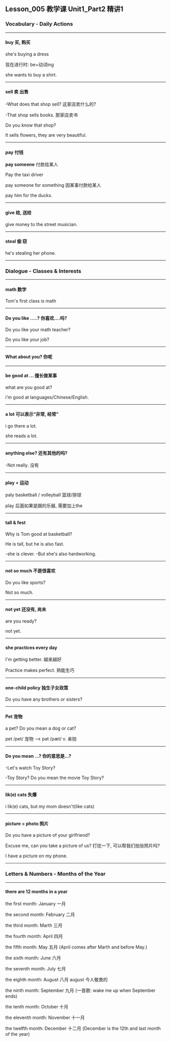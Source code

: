 ## Lesson_005 教学课 Unit1_Part2 精讲1

### Vocabulary - Daily Actions

---

#### buy 买, 购买

she's buying a dress

现在进行时: be+动词ing

she wants to buy a shirt.

---

#### sell 卖 出售

-What does that shop sell? 这家店卖什么的?

-That shop sells books. 那家店卖书

 Do you know that shop?

It sells flowers, they are very beautiful.

---

#### pay 付钱

**pay someone** 付款给某人

Pay the taxi driver

pay someone for something 因某事付款给某人

pay him for the ducks.

---

#### give 给, 送给

give money to the street musician.

---

#### steal 偷 窃

he's stealing her phone.

---

### Dialogue - Classes & Interests

---

#### math 数学

Tom's first class is math

---

#### Do you like .....? 你喜欢....吗?

Do you like your math teacher?

Do you like your job?

----

#### What about you? 你呢

---

#### be good at ... 擅长做某事

what are you good at?

i'm good at languages/Chinese/English.

---

#### a lot  可以表示“非常, 经常”

i go there a lot.

she reads a lot.

---

#### anything else? 还有其他的吗?

-Not really. 没有

---

#### play + 运动

paly basketball / volleyball 篮球/排球

play 后面如果是跟的乐器, 需要加上the

---

#### tall & fest

Why is Tom good at basketball?

He is tall, but he is also fast.

-she is clever.  -But she's also hardworking.

---

#### not so much 不是很喜欢

Do you like sports?

Not so much.

---

 #### not yet 还没有, 尚未

are you ready?

not yet.

---

#### she practices every day 

I'm getting better. 越来越好

Practice makes perfect. 熟能生巧

---

#### one-child policy 独生子女政策

Do you have any brothers or sisters?

---

#### Pet 宠物

a pet? Do you mean a dog or cat?

pet  /pet/ 宠物 --> pat /pæt/ v. 亲拍

---

#### Do you mean ...? 你的意思是...?

-Let's watch Toy Story?

-Toy Story? Do you mean the movie Toy Story?

---

#### lik(e) cats 失爆

i lik(e) cats, but my mom doesn't(like cats)

---

#### picture = photo 照片

Do you have a picture of your girlfriend?

Excuse me, can you take a picture of us? 打扰一下, 可以帮我们拍张照片吗?

I have a picture on my phone.

---

### Letters & Numbers - Months of the Year

---

#### there are 12 months in a year

the first month: January 一月

the second month: February 二月

the third month: Marth 三月

the fourth month: April 四月

the fifth month: May 五月 (April comes after Marth and before May.)

the sixth month: June 六月

the seventh month: July 七月

the eighth month: August 八月 august 今人敬畏的

the ninth month: September 九月 (一首歌: wake me up when September ends)

the tenth month: October 十月

the eleventh month: November 十一月

the twelfth month: December 十二月 (December is the 12th and last month of the year)

